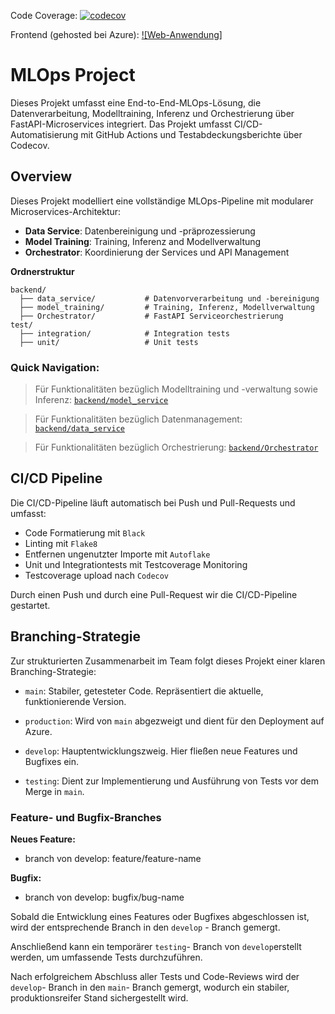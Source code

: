 Code Coverage: [![codecov](https://codecov.io/gh/michellebinder/heart-disease-prediction/branch/testing/graph/badge.svg)](https://codecov.io/gh/michellebinder/heart-disease-prediction)

Frontend (gehosted bei Azure):  [![Web-Anwendung]](http://predictmyheart.westeurope.cloudapp.azure.com:8501/ )

# MLOps Project
Dieses Projekt umfasst eine End-to-End-MLOps-Lösung, die Datenverarbeitung, Modelltraining, Inferenz und Orchestrierung über FastAPI-Microservices integriert. Das Projekt umfasst CI/CD-Automatisierung mit GitHub Actions und Testabdeckungsberichte über Codecov.

## Overview
Dieses Projekt modelliert eine vollständige MLOps-Pipeline mit modularer Microservices-Architektur:
- **Data Service**: Datenbereinigung und -präprozessierung
- **Model Training**: Training, Inferenz and Modellverwaltung
- **Orchestrator**: Koordinierung der Services und API Management

**Ordnerstruktur**
```
backend/
  ├── data_service/           # Datenvorverarbeitung und -bereinigung
  ├── model_training/         # Training, Inferenz, Modellverwaltung
  ├── Orchestrator/           # FastAPI Serviceorchestrierung
test/
  ├── integration/            # Integration tests
  ├── unit/                   # Unit tests
```
### Quick Navigation:

>Für Funktionalitäten bezüglich Modelltraining und -verwaltung sowie Inferenz: [`backend/model_service`](./backend/model_service)

>Für Funktionalitäten bezüglich Datenmanagement: [`backend/data_service`](./backend/data_service)

>Für Funktionalitäten bezüglich Orchestrierung: [`backend/Orchestrator`](./backend/Orchestrator)

## CI/CD Pipeline
Die CI/CD-Pipeline läuft automatisch bei Push und Pull-Requests und umfasst:

- Code Formatierung mit `Black`
- Linting mit `Flake8`
- Entfernen ungenutzter Importe mit `Autoflake`
- Unit und Integrationtests mit Testcoverage Monitoring
- Testcoverage upload nach `Codecov`

Durch einen Push und durch eine Pull-Request wir die CI/CD-Pipeline gestartet.

## Branching-Strategie

Zur strukturierten Zusammenarbeit im Team folgt dieses Projekt einer klaren Branching-Strategie:

- `main`: Stabiler, getesteter Code. Repräsentiert die aktuelle, funktionierende Version.

- `production`: Wird von `main` abgezweigt und dient für den Deployment auf Azure.

- `develop`: Hauptentwicklungszweig. Hier fließen neue Features und Bugfixes ein.

- `testing`: Dient zur Implementierung und Ausführung von Tests vor dem Merge in `main`.

### Feature- und Bugfix-Branches

**Neues Feature:**
- branch von develop: feature/feature-name

**Bugfix:**
- branch von develop: bugfix/bug-name

Sobald die Entwicklung eines Features oder Bugfixes abgeschlossen ist, wird der entsprechende Branch in den `develop` - Branch gemergt.

Anschließend kann ein temporärer `testing`- Branch von `develop`erstellt werden, um umfassende Tests durchzuführen.

Nach erfolgreichem Abschluss aller Tests und Code-Reviews wird der `develop`- Branch in den `main`- Branch gemergt, wodurch ein stabiler, produktionsreifer Stand sichergestellt wird.
